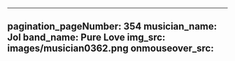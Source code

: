 ------
pagination_pageNumber: 354
musician_name: Jol
band_name: Pure Love
img_src: images/musician0362.png
onmouseover_src: 
------
